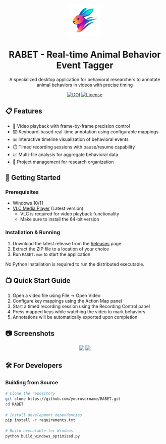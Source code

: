 <div align="center">
  <img src="RABET.png" alt="RABET Logo" width="100"/>
  <h1>RABET - Real-time Animal Behavior Event Tagger</h1>
  <p>A specialized desktop application for behavioral researchers to annotate animal behaviors in videos with precise timing</p>
  
  [![DOI](https://zenodo.org/badge/DOI/10.5281/zenodo.15313026.svg)](https://doi.org/10.5281/zenodo.15313026)
  [![License](https://img.shields.io/badge/License-MIT-blue.svg)](LICENSE)
</div>

## 📋 Features

- 🎥 Video playback with frame-by-frame precision control
- ⌨️ Keyboard-based real-time annotation using configurable mappings
- 📊 Interactive timeline visualization of behavioral events
- ⏱️ Timed recording sessions with pause/resume capability
- 📈 Multi-file analysis for aggregate behavioral data
- 🔬 Project management for research organization

## 🚀 Getting Started

### Prerequisites
- Windows 10/11
- [VLC Media Player](https://www.videolan.org/vlc/) (Latest version)
  - VLC is required for video playback functionality
  - Make sure to install the 64-bit version

### Installation & Running
1. Download the latest release from the [Releases](https://github.com/yourusername/RABET/releases) page
2. Extract the ZIP file to a location of your choice
3. Run `RABET.exe` to start the application

No Python installation is required to run the distributed executable.

## 📺 Quick Start Guide

1. Open a video file using File → Open Video
2. Configure key mappings using the Action Map panel
3. Start a timed recording session using the Recording Control panel
4. Press mapped keys while watching the video to mark behaviors
5. Annotations will be automatically exported upon completion

## 📷 Screenshots
<div align="center">
  <img src="docs/images/main_interface.png" width="45%" />
  <img src="docs/images/timeline_view.png" width="45%" />
</div>

## 🛠️ For Developers

### Building from Source
```bash
# Clone the repository
git clone https://github.com/yourusername/RABET.git
cd RABET

# Install development dependencies
pip install -r requirements.txt

# Build executable for Windows
python build_windows_optimized.py
